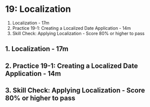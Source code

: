 # 19: Localization

1. Localization - 17m
2. Practice 19-1: Creating a Localized Date Application - 14m
3. Skill Check: Applying Localization - Score 80% or higher to pass

## 1. Localization - 17m
## 2. Practice 19-1: Creating a Localized Date Application - 14m
## 3. Skill Check: Applying Localization - Score 80% or higher to pass
